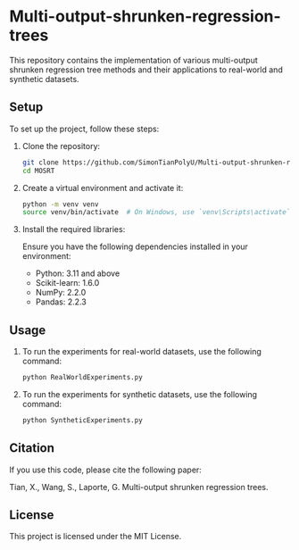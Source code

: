 # Multi-output-shrunken-regression-trees


This repository contains the implementation of various multi-output shrunken regression tree methods and their applications to real-world and synthetic datasets. 


## Setup

To set up the project, follow these steps:

1. Clone the repository:

   ```sh
   git clone https://github.com/SimonTianPolyU/Multi-output-shrunken-regression-trees.git
   cd MOSRT

2. Create a virtual environment and activate it:
   ```sh
   python -m venv venv
   source venv/bin/activate  # On Windows, use `venv\Scripts\activate`

3.	Install the required libraries:
   
      Ensure you have the following dependencies installed in your environment:

    - Python: 3.11 and above
    - Scikit-learn: 1.6.0
    - NumPy: 2.2.0
    - Pandas: 2.2.3
    
## Usage
1. To run the experiments for real-world datasets, use the following command:
   ```sh
   python RealWorldExperiments.py

2. To run the experiments for synthetic datasets, use the following command:
   ```sh
   python SyntheticExperiments.py

## Citation
If you use this code, please cite the following paper:

Tian, X., Wang, S., Laporte, G. Multi-output shrunken regression trees.

## License
This project is licensed under the MIT License.
